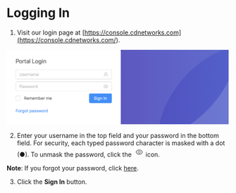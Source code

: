 # Logging In

1. Visit our login page at [https://console.cdnetworks.com](<https://console.cdnetworks.com/>).

![null](<../../resources/images/Login Page.png>)

2. Enter your username in the top field and your password in the bottom field. For security, each typed password character is masked with a dot (●). To unmask the password, click the ![null](<../../resources/images/eye icon.png>) icon.

**Note**: If you forgot your password, click [here](<Forgot Your Password.htm>).

3. Click the **Sign In** button.

